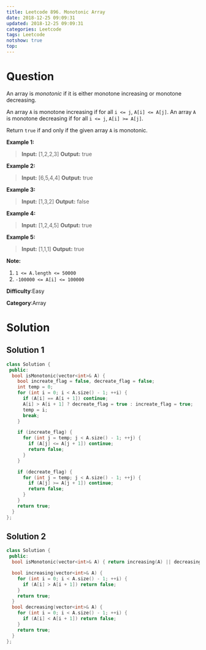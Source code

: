 ```yaml
---
title: Leetcode 896. Monotonic Array
date: 2018-12-25 09:09:31
updated: 2018-12-25 09:09:31
categories: Leetcode
tags: Leetcode
notshow: true
top:
---
```


# Question

An array is  _monotonic_  if it is either monotone increasing or monotone decreasing.

An array  `A`  is monotone increasing if for all  `i <= j`,  `A[i] <= A[j]`. An array  `A`  is monotone decreasing if for all  `i <= j`,  `A[i] >= A[j]`.

Return  `true`  if and only if the given array  `A`  is monotonic.

**Example 1:**

> **Input:** [1,2,2,3]
> **Output:** true

**Example 2:**

> **Input:** [6,5,4,4]
> **Output:** true

**Example 3:**

> **Input:** [1,3,2]
> **Output:** false

**Example 4:**

> **Input:** [1,2,4,5]
> **Output:** true

**Example 5:**

> **Input:** [1,1,1]
> **Output:** true

**Note:**

1. `1 <= A.length <= 50000`
2. `-100000 <= A[i] <= 100000`

**Difficulty**:Easy

**Category**:Array

<!-- more -->

# Solution

## Solution 1

```cpp
class Solution {
 public:
  bool isMonotonic(vector<int>& A) {
    bool increate_flag = false, decreate_flag = false;
    int temp = 0;
    for (int i = 0; i < A.size() - 1; ++i) {
      if (A[i] == A[i + 1]) continue;
      A[i] > A[i + 1] ? decreate_flag = true : increate_flag = true;
      temp = i;
      break;
    }

    if (increate_flag) {
      for (int j = temp; j < A.size() - 1; ++j) {
        if (A[j] <= A[j + 1]) continue;
        return false;
      }
    }

    if (decreate_flag) {
      for (int j = temp; j < A.size() - 1; ++j) {
        if (A[j] >= A[j + 1]) continue;
        return false;
      }
    }
    return true;
  }
};
```

## Solution 2

```cpp
class Solution {
 public:
  bool isMonotonic(vector<int>& A) { return increasing(A) || decreasing(A); }

  bool increasing(vector<int>& A) {
    for (int i = 0; i < A.size() - 1; ++i) {
      if (A[i] > A[i + 1]) return false;
    }
    return true;
  }
  bool decreasing(vector<int>& A) {
    for (int i = 0; i < A.size() - 1; ++i) {
      if (A[i] < A[i + 1]) return false;
    }
    return true;
  }
};
```
